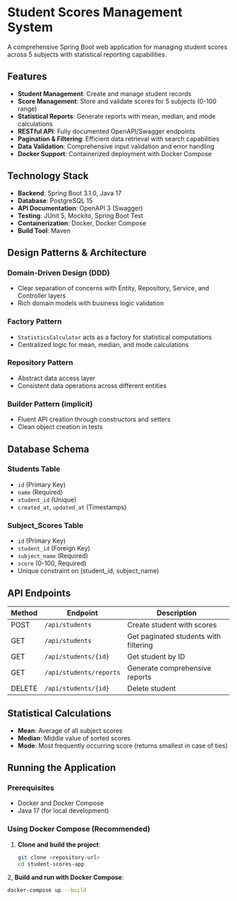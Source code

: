 # Student Scores Management System

A comprehensive Spring Boot web application for managing student scores across 5 subjects with statistical reporting capabilities.

## Features

- **Student Management**: Create and manage student records
- **Score Management**: Store and validate scores for 5 subjects (0-100 range)
- **Statistical Reports**: Generate reports with mean, median, and mode calculations
- **RESTful API**: Fully documented OpenAPI/Swagger endpoints
- **Pagination & Filtering**: Efficient data retrieval with search capabilities
- **Data Validation**: Comprehensive input validation and error handling
- **Docker Support**: Containerized deployment with Docker Compose

## Technology Stack

- **Backend**: Spring Boot 3.1.0, Java 17
- **Database**: PostgreSQL 15
- **API Documentation**: OpenAPI 3 (Swagger)
- **Testing**: JUnit 5, Mockito, Spring Boot Test
- **Containerization**: Docker, Docker Compose
- **Build Tool**: Maven

## Design Patterns & Architecture

### Domain-Driven Design (DDD)
- Clear separation of concerns with Entity, Repository, Service, and Controller layers
- Rich domain models with business logic validation

### Factory Pattern
- `StatisticsCalculator` acts as a factory for statistical computations
- Centralized logic for mean, median, and mode calculations

### Repository Pattern
- Abstract data access layer
- Consistent data operations across different entities

### Builder Pattern (implicit)
- Fluent API creation through constructors and setters
- Clean object creation in tests

## Database Schema

### Students Table
- `id` (Primary Key)
- `name` (Required)
- `student_id` (Unique)
- `created_at`, `updated_at` (Timestamps)

### Subject_Scores Table
- `id` (Primary Key)
- `student_id` (Foreign Key)
- `subject_name` (Required)
- `score` (0-100, Required)
- Unique constraint on (student_id, subject_name)

## API Endpoints

| Method | Endpoint | Description |
|--------|----------|-------------|
| POST | `/api/students` | Create student with scores |
| GET | `/api/students` | Get paginated students with filtering |
| GET | `/api/students/{id}` | Get student by ID |
| GET | `/api/students/reports` | Generate comprehensive reports |
| DELETE | `/api/students/{id}` | Delete student |

## Statistical Calculations

- **Mean**: Average of all subject scores
- **Median**: Middle value of sorted scores
- **Mode**: Most frequently occurring score (returns smallest in case of ties)

## Running the Application

### Prerequisites
- Docker and Docker Compose
- Java 17 (for local development)

### Using Docker Compose (Recommended)

1. **Clone and build the project**:
   ```bash
   git clone <repository-url>
   cd student-scores-app
   
2, **Build and run with Docker Compose**:
   ```bash
   docker-compose up --build
   ```
